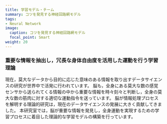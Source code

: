```yaml
---
title: 学習モデル・チーム
summary: コツを発見する神経回路網モデル
tags:
- Neural Network
image:
  caption: コツを発見する神経回路網モデル
  focal_point: Smart
weight: 20
---
```


### 重要な情報を抽出し，冗長な身体自由度を活用した運動を行う学習理論

現在，莫大なデータから目的に応じた意味のある情報を取り出すデータサイエンスの研究が世界中で活発に行われています。
脳も，全身にある莫大な数の感覚センサから送られてくる情報の中から重要な情報を時々刻々と判断し，全身の莫大な数の筋肉に対する適切な運動指令を送っています。
脳が情報処理プロセスを解明する理論的研究は，現在のデータサイエンスの発展に大きく貢献してきました。
本研究室では，脳が重要な情報を発見し，全身運動を実現するための学習プロセスに着目した理論的な学習モデルの構築を行っています。

<!--
### スキルを発見する神経回路モデル

スポーツや楽器の演奏などの様々な運動学習をするとき，脳は全身からの様々な感覚刺激の中から，目的とする運動を遂行するために重要な情報を巧みに抽出します。
このような運動スキルの獲得を行える神経回路モデルの構築をすすめています。
-->
